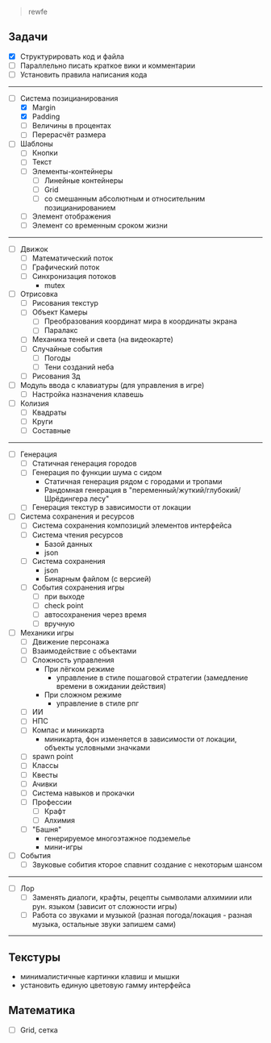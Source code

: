 >rewfe

Задачи
----------------------------------------------
- [x] Структурировать код и файла
- [ ] Параллельно писать краткое вики и комментарии
- [ ] Установить правила написания кода
----------------------------------------------
- [ ] Система позицианирования
	- [x] Margin
	- [x] Padding
	- [ ] Величины в процентах
	- [ ] Перерасчёт размера
- [ ] Шаблоны
	- [ ] Кнопки
	- [ ] Текст
	- [ ] Элементы-контейнеры
		- [ ] Линейные контейнеры
		- [ ] Grid
		- [ ] со смешанным абсолютным и относительним позицианированием
	- [ ] Элемент отображения
	- [ ] Элемент со временным сроком жизни
----------------------------------------------
- [ ] Движок
	- [ ] Математический поток
	- [ ] Графический поток
	- [ ] Синхронизация потоков
		- mutex
- [ ] Отрисовка
	- [ ] Рисования текстур
	- [ ] Объект Камеры
		- [ ] Преобразования координат мира в координаты экрана
		- [ ] Паралакс
	- [ ] Механика теней и света (на видеокарте)
	- [ ] Случайные события
		- [ ] Погоды
		- [ ] Тени созданий неба
	- [ ] Рисования 3д
- [ ] Модуль ввода с клавиатуры (для управления в игре)
	- [ ] Настройка назначения клавешь
- [ ] Колизия
	- [ ] Квадраты
	- [ ] Круги
	- [ ] Составные
----------------------------------------------
- [ ] Генерация
	- [ ] Статичная генерация городов
	- [ ] Генерация по функции шума с сидом
		- Статичная генерация рядом с городами и тропами
		- Рандомная генерация в "переменный/жуткий/глубокий/Шрёдингера лесу"
	- [ ] Генерация текстур в зависимости от локации
- [ ] Система сохранения и ресурсов
	- [ ] Система сохранения композиций элементов интерфейса
	- [ ] Система чтения ресурсов
		- Базой данных
		- json
	- [ ] Система сохранения
		- json
		- Бинарным файлом (с версией)
	- [ ] События сохранения игры
		- [ ] при выходе
		- [ ] check point
		- [ ] автосохранения через время
		- [ ] вручную
- [ ] Механики игры
	- [ ] Движение персонажа
	- [ ] Взаимодействие с объектами
	- [ ] Сложность управления
		- При лёгком режиме 
			- управление в стиле пошаговой стратегии (замедление времени в ожидании действия)
		- При сложном режиме 
			- управление в стиле рпг
	- [ ] ИИ
	- [ ] НПС
	- [ ] Компас и миникарта
		- миникарта, фон изменяется в зависимости от локации, объекты условными значками
	- [ ] spawn point
	- [ ] Классы
	- [ ] Квесты
	- [ ] Ачивки
	- [ ] Система навыков и прокачки
	- [ ] Профессии
		- [ ] Крафт
		- [ ] Алхимия
	- [ ] "Башня"
		- генерируемое многоэтажное подземелье
		- мини-игры
- [ ] События
	- [ ] Звуковые собития кторое спавнит создание с некоторым шансом
----------------------------------------------

- [ ] Лор
	- [ ] Заменять диалоги, крафты, рецепты сымволами алхимиии или рун. языком (зависит от сложности игры)
	- [ ] Работа со звуками и музыкой (разная погода/локация - разная музыка, остальные звуки запишем сами)

----------------------------------------------
Текстуры
----------------------------------------------
- минималистичные картинки клавиш и мышки
- установить единую цветовую гамму интерфейса




Математика
----------------------------------------------
- [ ] Grid, сетка